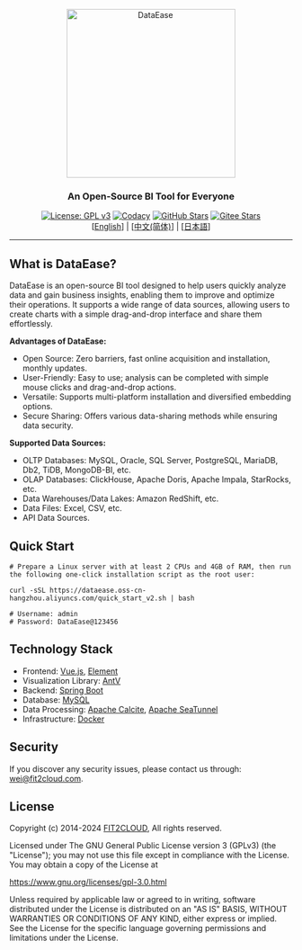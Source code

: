 <p align="center"><a href="https://dataease.io"><img src="https://dataease.oss-cn-hangzhou.aliyuncs.com/img/dataease-logo.png" alt="DataEase" width="300" /></a></p>
<h3 align="center">An Open-Source BI Tool for Everyone</h3>
<p align="center">
  <a href="https://www.gnu.org/licenses/gpl-3.0.html"><img src="https://img.shields.io/github/license/dataease/dataease?color=%231890FF" alt="License: GPL v3"></a>
  <a href="https://app.codacy.com/gh/dataease/dataease?utm_source=github.com&utm_medium=referral&utm_content=dataease/dataease&utm_campaign=Badge_Grade_Dashboard"><img src="https://app.codacy.com/project/badge/Grade/da67574fd82b473992781d1386b937ef" alt="Codacy"></a>
  <a href="https://github.com/dataease/dataease"><img src="https://img.shields.io/github/stars/dataease/dataease?color=%231890FF&style=flat-square" alt="GitHub Stars"></a>
  <a href="https://gitee.com/fit2cloud-feizhiyun/DataEase"><img src="https://gitee.com/fit2cloud-feizhiyun/DataEase/badge/star.svg?theme=gvp" alt="Gitee Stars"></a><br>
  [<a href="/README_EN.md">English</a>] | [<a href="/README.md">中文(简体)</a>] | [<a href="/README_JP.md">日本語</a>]
</p>

------------------------------

## What is DataEase?

DataEase is an open-source BI tool designed to help users quickly analyze data and gain business insights, enabling them to improve and optimize their operations. It supports a wide range of data sources, allowing users to create charts with a simple drag-and-drop interface and share them effortlessly.

**Advantages of DataEase:**

-   Open Source: Zero barriers, fast online acquisition and installation, monthly updates.
-   User-Friendly: Easy to use; analysis can be completed with simple mouse clicks and drag-and-drop actions.
-   Versatile: Supports multi-platform installation and diversified embedding options.
-   Secure Sharing: Offers various data-sharing methods while ensuring data security.

**Supported Data Sources:**

-   OLTP Databases: MySQL, Oracle, SQL Server, PostgreSQL, MariaDB, Db2, TiDB, MongoDB-BI, etc.
-   OLAP Databases: ClickHouse, Apache Doris, Apache Impala, StarRocks, etc.
-   Data Warehouses/Data Lakes: Amazon RedShift, etc.
-   Data Files: Excel, CSV, etc.
-   API Data Sources.

## Quick Start

```
# Prepare a Linux server with at least 2 CPUs and 4GB of RAM, then run the following one-click installation script as the root user:

curl -sSL https://dataease.oss-cn-hangzhou.aliyuncs.com/quick_start_v2.sh | bash

# Username: admin
# Password: DataEase@123456
```

## Technology Stack

-   Frontend: [Vue.js](https://vuejs.org/), [Element](https://element.eleme.cn/)
-   Visualization Library: [AntV](https://antv.vision/zh)
-   Backend: [Spring Boot](https://spring.io/projects/spring-boot)
-   Database: [MySQL](https://www.mysql.com/)
-   Data Processing: [Apache Calcite](https://github.com/apache/calcite/), [Apache SeaTunnel](https://github.com/apache/seatunnel)
-   Infrastructure: [Docker](https://www.docker.com/)

## Security

If you discover any security issues, please contact us through: wei@fit2cloud.com.

## License

Copyright (c) 2014-2024 [FIT2CLOUD](https://fit2cloud.com/), All rights reserved.

Licensed under The GNU General Public License version 3 (GPLv3)  (the "License"); you may not use this file except in compliance with the License. You may obtain a copy of the License at

<https://www.gnu.org/licenses/gpl-3.0.html>

Unless required by applicable law or agreed to in writing, software distributed under the License is distributed on an "AS IS" BASIS, WITHOUT WARRANTIES OR CONDITIONS OF ANY KIND, either express or implied. See the License for the specific language governing permissions and limitations under the License.
